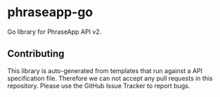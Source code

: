 # phraseapp-go

Go library for PhraseApp API v2.

## Contributing

This library is auto-generated from templates that run against a API specification file. Therefore we can not accept any pull requests in this repository. Please use the GitHub Issue Tracker to report bugs.
